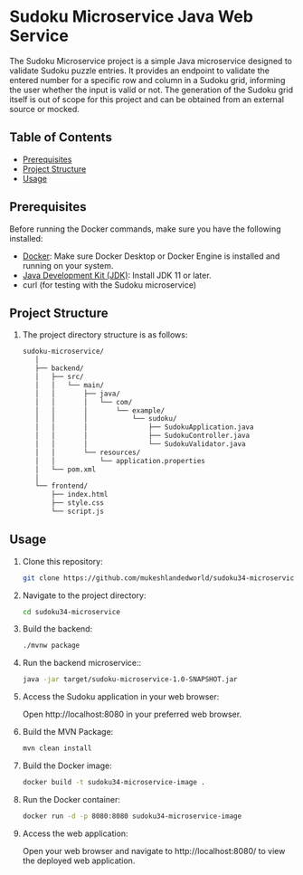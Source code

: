 # Sudoku Microservice Java Web Service

The Sudoku Microservice project is a simple Java microservice designed to validate Sudoku puzzle entries. It provides an endpoint to validate the entered number for a specific row and column in a Sudoku grid, informing the user whether the input is valid or not. The generation of the Sudoku grid itself is out of scope for this project and can be obtained from an external source or mocked.

## Table of Contents

- [Prerequisites](#prerequisites)
- [Project Structure](#project-structure)
- [Usage](#usage)

## Prerequisites

Before running the Docker commands, make sure you have the following installed:

- [Docker](https://docs.docker.com/get-docker/): Make sure Docker Desktop or Docker Engine is installed and running on your system.
- [Java Development Kit (JDK)](https://www.oracle.com/java/technologies/javase-jdk11-downloads.html): Install JDK 11 or later.
- curl (for testing with the Sudoku microservice)

## Project Structure

1. The project directory structure is as follows:

   ```bash
   sudoku-microservice/
      │
      ├── backend/
      │   ├── src/
      │   │   └── main/
      │   │       ├── java/
      │   │       │   └── com/
      │   │       │       └── example/
      │   │       │           └── sudoku/
      │   │       │               ├── SudokuApplication.java
      │   │       │               ├── SudokuController.java
      │   │       │               └── SudokuValidator.java
      │   │       └── resources/
      │   │           └── application.properties
      │   └── pom.xml
      │
      └── frontend/
          ├── index.html
          ├── style.css
          └── script.js

## Usage

1. Clone this repository:

   ```bash
   git clone https://github.com/mukeshlandedworld/sudoku34-microservice.git

2. Navigate to the project directory:

   ```bash
   cd sudoku34-microservice

4. Build the backend:

   ```bash
   ./mvnw package

6. Run the backend microservice::

   ```bash
   java -jar target/sudoku-microservice-1.0-SNAPSHOT.jar

7. Access the Sudoku application in your web browser:

   Open http://localhost:8080 in your preferred web browser.

6. Build the MVN Package:

   ```bash
   mvn clean install

6. Build the Docker image:

   ```bash
   docker build -t sudoku34-microservice-image .

6. Run the Docker container:

   ```bash
   docker run -d -p 8080:8080 sudoku34-microservice-image

13. Access the web application:

    Open your web browser and navigate to http://localhost:8080/ to view the deployed web application.
